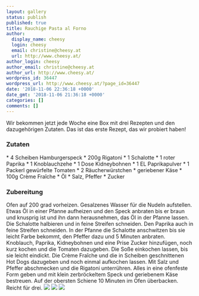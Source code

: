 ```yaml
---
layout: gallery
status: publish
published: true
title: Rauchige Pasta al Forno
author:
  display_name: cheesy
  login: cheesy
  email: christine@cheesy.at
  url: http://www.cheesy.at/
author_login: cheesy
author_email: christine@cheesy.at
author_url: http://www.cheesy.at/
wordpress_id: 36447
wordpress_url: http://www.cheesy.at/?page_id=36447
date: '2018-11-06 22:36:18 +0000'
date_gmt: '2018-11-06 21:36:18 +0000'
categories: []
comments: []
---
```

Wir bekommen jetzt jede Woche eine Box mit drei Rezepten und den dazugehörigen Zutaten. Das ist das erste Rezept, das wir probiert haben!
### Zutaten
\* 4 Scheiben Hamburgerspeck
\* 200g Rigatoni
\* 1 Schalotte
\* 1 roter Paprika
\* 1 Knoblauchzehe
\* 1 Dose Kidneybohnen
\* 1 EL Paprikapulver
\* 1 Packerl gewürfelte Tomaten
\* 2 Räucherwürstchen
\* geriebener Käse
\* 100g Crème Fraîche
\* Öl
\* Salz, Pfeffer
\* Zucker
### Zubereitung
Ofen auf 200 grad vorheizen. Gesalzenes Wasser für die Nudeln aufstellen. Etwas Öl in einer Pfanne aufheizen und den Speck anbraten bis er braun und knusprig ist und ihn dann herausnehmen, das Öl in der Pfanne lassen.
Die Schalotte halbieren und in feine Streifen schneiden. Den Paprika auch in feine Streifen schneiden. In der Pfanne die Schalotte anschwitzen bis sie leicht Farbe bekommt, den Pfeffer dazu und 5 Minuten anbraten. Knoblauch, Paprika, Kidneybohnen und eine Prise Zucker hinzufügen, noch kurz kochen und die Tomaten dazugeben.
Die Soße einkochen lassen, bis sie leicht eindickt. Die Crème Fraîche und die in Scheiben geschnittenen Hot Dogs dazugeben und noch einmal aufkochen lassen. Mit Salz und Pfeffer abschmecken und die Rigatoni unterrühren.
Alles in eine ofenfeste Form geben und mit klein zerbröckeltem Speck und geriebenem Käse bestreuen.
Auf der obersten Schiene 10 Minuten im Ofen überbacken.
Reicht für drei.
![](http://www.cheesy.at/wp-content/uploads/AlForno-3.jpg)
![](http://www.cheesy.at/wp-content/uploads/AlForno.jpg)
![](http://www.cheesy.at/wp-content/uploads/AlForno-3.jpg)
